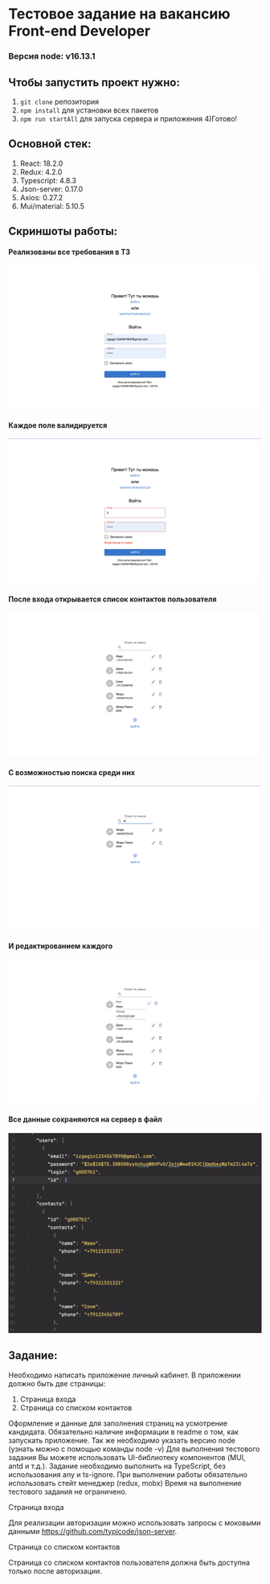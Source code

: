 # Тестовое задание на вакансию Front-end Developer

### Версия node: v16.13.1
## Чтобы запустить проект нужно:
1) `git clone` репозитория
2) `npm install` для установки всех пакетов
3) `npm run startAll` для запуска сервера и приложения
4)Готово!
## Основной стек:
1) React: 18.2.0
2) Redux: 4.2.0
3) Typescript: 4.8.3
4) Json-server: 0.17.0
5) Axios: 0.27.2
6) Mui/material: 5.10.5

## Скриншоты работы:
#### Реализованы все требования в ТЗ
![Скриншот 1](public/imagesForReadMe/1.png)
#### Каждое поле валидируется
![Скриншот 2](public/imagesForReadMe/2.png)
#### После входа открывается список контактов пользователя
![Скриншот 3](public/imagesForReadMe/3.png)
#### С возможностью поиска среди них
![Скриншот 4](public/imagesForReadMe/4.png)
#### И редактированием каждого
![Скриншот 5](public/imagesForReadMe/5.png)
#### Все данные сохраняются на сервер в файл
![Скриншот 5](public/imagesForReadMe/6.png)

## Задание:
Необходимо написать приложение личный кабинет.
В приложении должно быть две страницы:
1) Страница входа
2) Страница со списком контактов

Оформление и данные для заполнения страниц на усмотрение кандидата.
Обязательно наличие информации в readme о том, как запускать приложение. Так же необходимо указать версию node (узнать можно с помощью команды node -v)
Для выполнения тестового задания Вы можете использовать UI-библиотеку компонентов (MUI, antd и т.д.).
Задание необходимо выполнить на TypeScript, без использования any и ts-ignore.
При выполнении работы обязательно использовать стейт менеджер (redux, mobx)
Время на выполнение тестового задания не ограничено.

Страница входа

Для реализации авторизации можно использовать запросы с моковыми данными https://github.com/typicode/json-server.

Страница со списком контактов

Страница со списком контактов пользователя должна быть доступна только после авторизации.


